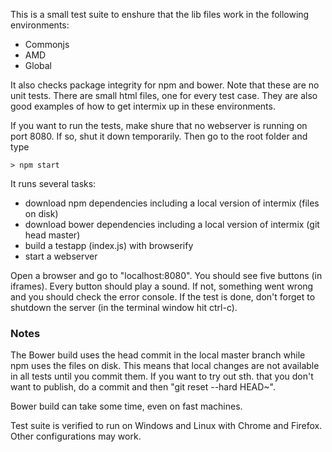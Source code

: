 This is a small test suite to enshure that the lib files work
in the following environments:

- Commonjs
- AMD
- Global

It also checks package integrity for npm and bower. Note that these are no
unit tests. There are small html files, one for every test case. They are also
good examples of how to get intermix up in these environments.

If you want to run the tests, make shure that no webserver is running on
port 8080. If so, shut it down temporarily. Then go to the root folder and type

    > npm start

It runs several tasks:

- download npm dependencies including a local version of intermix (files on disk)
- download bower dependencies including a local version of intermix (git head master)
- build a testapp (index.js) with browserify
- start a webserver

Open a browser and go to "localhost:8080". You should see five buttons
(in iframes). Every button should play a sound. If not, something went wrong and you should
check the error console. If the test is done, don't forget to shutdown the
server (in the terminal window hit ctrl-c).

### Notes

The Bower build uses the head commit in the local master branch while npm
uses the files on disk. This means that local changes are not available in
all tests until you commit them. If you want to try out sth. that you don't want
to publish, do a commit and then "git reset --hard HEAD~".

Bower build can take some time, even on fast machines.

Test suite is verified to run on Windows and Linux with Chrome and Firefox.
Other configurations may work.
